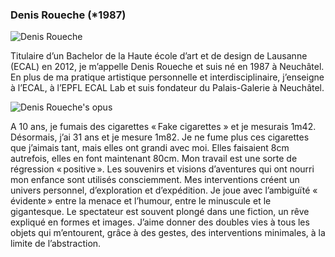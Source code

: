 ### Denis Roueche (\*1987)

![Denis Roueche](images/artists/2019/Denis_Roueche_Portrait.jpg)

Titulaire d’un Bachelor de la Haute école d’art et de design de Lausanne (ECAL) en 2012, je m’appelle Denis Roueche et suis né en 1987 à Neuchâtel. En plus de ma pratique artistique personnelle et interdisciplinaire, j’enseigne à l’ECAL, à l’EPFL ECAL Lab et suis fondateur du Palais-Galerie à Neuchâtel.

![Denis Roueche's opus](images/artists/2019/Denis_Roueche_Werk.jpg)

A 10 ans, je fumais des cigarettes « Fake cigarettes » et je mesurais 1m42. Désormais, j’ai 31 ans et je mesure 1m82. Je ne fume plus ces cigarettes que j’aimais tant, mais elles ont grandi avec moi. Elles faisaient 8cm autrefois, elles en font maintenant 80cm.
Mon travail est une sorte de régression « positive ». Les souvenirs et visions d’aventures qui ont nourri mon enfance sont utilisés consciemment. Mes interventions créent un univers personnel, d’exploration et d’expédition. Je joue avec l’ambiguïté « évidente » entre la menace et l’humour, entre le minuscule et le gigantesque. Le spectateur est souvent plongé dans une fiction, un rêve expliqué en formes et images. J’aime donner des doubles vies à tous les objets qui m’entourent, grâce à des gestes, des interventions minimales, à la limite de l’abstraction.
